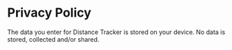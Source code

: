# Privacy Policy 

The data you enter for Distance Tracker is stored on your device. No data is stored, collected and/or shared. 

